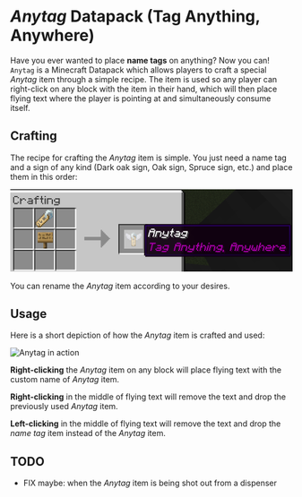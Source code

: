 # *Anytag* Datapack (Tag Anything, Anywhere)

Have you ever wanted to place **name tags** on anything? Now you can! `Anytag` is a Minecraft Datapack which allows players to craft a special *Anytag* item through a simple recipe. The item is used so any player can right-click on any block with the item in their hand, which will then place flying text where the player is pointing at and simultaneously consume itself. 

## Crafting

The recipe for crafting the *Anytag* item is simple. You just need a name tag and a sign of any kind (Dark oak sign, Oak sign, Spruce sign, etc.) and place them in this order:

![Crafting recipe](assets/crafting.png "Crafting the Anytag item")

You can rename the *Anytag* item according to your desires.

## Usage

Here is a short depiction of how the *Anytag* item is crafted and used:

![Anytag in action](assets/crafting_higher_res.gif "Using the Anytag item")

**Right-clicking** the *Anytag* item on any block will place flying text with the custom name of *Anytag* item. 

**Right-clicking** in the middle of flying text will remove the text and drop the previously used *Anytag* item.

**Left-clicking** in the middle of flying text will remove the text and drop the *name tag* item instead of the *Anytag* item.

## TODO 

- FIX maybe: when the *Anytag* item is being shot out from a dispenser